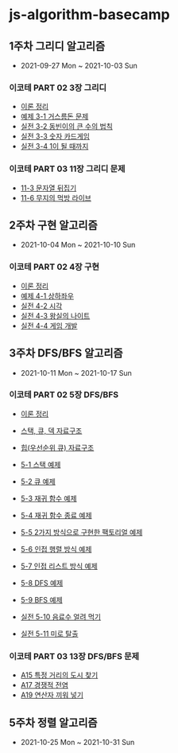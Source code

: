 # js-algorithm-basecamp

## 1주차 그리디 알고리즘

- 2021-09-27 Mon ~ 2021-10-03 Sun

### 이코테 PART 02 3장 그리디

- [이론 정리](/docs/04-구현.md)
- [예제 3-1 거스름돈 문제](/src/js-for-coding-test/PART-02/04-구현/01.js)
- [실전 3-2 동빈이의 큰 수의 법칙](/src/js-for-coding-test/PART-02/04-구현/02.js)
- [실전 3-3 숫자 카드게임](/src/js-for-coding-test/PART-02/04-구현/03.js)
- [실전 3-4 1이 될 때까지](/src/js-for-coding-test/PART-02/04-구현/04.js)

### 이코테 PART 03 11장 그리디 문제

- [11-3 문자열 뒤집기](/src/js-for-coding-test/PART-03/11-그리디-문제/03.js)
- [11-6 무지의 먹방 라이브](/src/js-for-coding-test/PART-03/11-그리디-문제/06.js)

## 2주차 구현 알고리즘

- 2021-10-04 Mon ~ 2021-10-10 Sun

### 이코테 PART 02 4장 구현

- [이론 정리](/docs/04-구현.md)
- [예제 4-1 상하좌우](/src/js-for-coding-test/PART-02/04-구현/01.js)
- [실전 4-2 시각](/src/js-for-coding-test/PART-02/04-구현/02.js)
- [실전 4-3 왕실의 나이트](/src/js-for-coding-test/PART-02/04-구현/03.js)
- [실전 4-4 게임 개발](/src/js-for-coding-test/PART-02/04-구현/04.js)

## 3주차 DFS/BFS 알고리즘

- 2021-10-11 Mon ~ 2021-10-17 Sun

### 이코테 PART 02 5장 DFS/BFS

- [이론 정리](/docs/05-DFS_BFS.md)
- [스택, 큐, 덱 자료구조](/docs/data-structure/stack_queue_deque.md)
- [힙(우선순위 큐) 자료구조](/docs/data-structure/heap.md)

- [5-1 스택 예제](/src/js-for-coding-test/PART-02/05-DFS_BFS/01.js)
- [5-2 큐 예제](/src/js-for-coding-test/PART-02/05-DFS_BFS/02.js)
- [5-3 재귀 함수 예제](/src/js-for-coding-test/PART-02/05-DFS_BFS/03.js)
- [5-4 재귀 함수 종료 예제](/src/js-for-coding-test/PART-02/05-DFS_BFS/04.js)
- [5-5 2가지 방식으로 구현한 팩토리얼 예제](/src/js-for-coding-test/PART-02/05-DFS_BFS/05.js)
- [5-6 인접 행렬 방식 예제](/src/js-for-coding-test/PART-02/05-DFS_BFS/06.js)
- [5-7 인접 리스트 방식 예제](/src/js-for-coding-test/PART-02/05-DFS_BFS/07.js)
- [5-8 DFS 예제](/src/js-for-coding-test/PART-02/05-DFS_BFS/08.js)
- [5-9 BFS 예제](/src/js-for-coding-test/PART-02/05-DFS_BFS/09.js)
- [실전 5-10 음료수 얼려 먹기](/src/js-for-coding-test/PART-02/05-DFS_BFS/10.js)
- [실전 5-11 미로 탈출](/src/js-for-coding-test/PART-02/05-DFS_BFS/11.js)

### 이코테 PART 03 13장 DFS/BFS 문제

- [A15 특정 거리의 도시 찾기](/src/js-for-coding-test/PART-03/13-DFS_BFS-문제/15.js)
- [A17 경쟁적 전염](/src/js-for-coding-test/PART-03/13-DFS_BFS-문제/17.js)
- [A19 연산자 끼워 넣기](/src/js-for-coding-test/PART-03/13-DFS_BFS-문제/19.js)

## 5주차 정렬 알고리즘

- 2021-10-25 Mon ~ 2021-10-31 Sun
